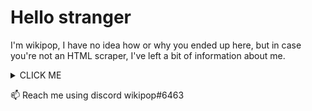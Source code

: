 # Hello stranger

I'm wikipop, I have no idea how or why you ended up here, but in case you're not an HTML scraper, I've left a bit of information about me.

<details><summary>CLICK ME</summary>

```py
print(wikipop.info_genral)
```
```
> CEO & Owner of wikipop.fun
> Student
> 2m tall    
```

```py
print(wikipop.private_life)
```
```
> None
```

```py
print(wikipop.branches)
```
```
> Web development <3
> UI/UX design
> Digital art
> DevOps 
> PenTesting 
```

```py
print(dict(wikipop.other))
```
```
{
    tools: [Webstorm, Pycharm, vs_code, nano],
    languages: [js, python, java],
    fav_frontend_stack: "T3-stack",
    archUser: False,
}
```
</details>
    
📫 Reach me using discord wikipop#6463
